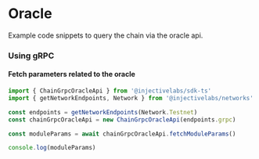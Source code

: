 # Oracle

Example code snippets to query the chain via the oracle api.

### Using gRPC

#### Fetch parameters related to the oracle

```ts
import { ChainGrpcOracleApi } from '@injectivelabs/sdk-ts'
import { getNetworkEndpoints, Network } from '@injectivelabs/networks'

const endpoints = getNetworkEndpoints(Network.Testnet)
const chainGrpcOracleApi = new ChainGrpcOracleApi(endpoints.grpc)

const moduleParams = await chainGrpcOracleApi.fetchModuleParams()

console.log(moduleParams)
```
